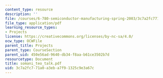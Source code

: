 ```yaml
---
content_type: resource
description: ''
file: /courses/6-780-semiconductor-manufacturing-spring-2003/3c7a2fc771a0a3eba7f91325c9e3a67c_somani_teo_talk.pdf
file_type: application/pdf
learning_resource_types:
- Projects
license: https://creativecommons.org/licenses/by-nc-sa/4.0/
ocw_type: OCWFile
parent_title: Projects
parent_type: CourseSection
parent_uid: 450e56ad-9640-db34-f8aa-b61ce3502b7d
resourcetype: Document
title: somani_teo_talk.pdf
uid: 3c7a2fc7-71a0-a3eb-a7f9-1325c9e3a67c
---
```

